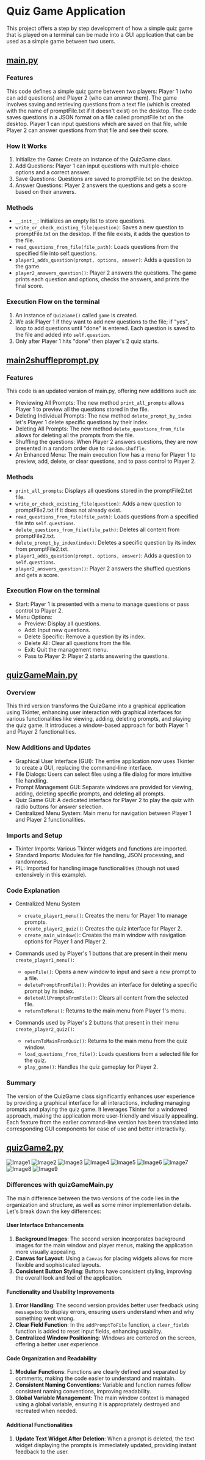 # Quiz Game Application

This project offers a step by step development of how a simple quiz game that is played on a terminal can be made into a GUI application that can be used as a simple game between two users.

## [main.py](https://github.com/Beltag-Paula/Quiz-Game-Application/blob/main/main.py)

### Features
This code defines a simple quiz game between two players: Player 1 (who can add questions) and Player 2 (who can answer them). The game involves saving and retrieving questions from a text file (which is created with the name of promptFile.txt if it doesn't exist) on the desktop. The code saves questions in a JSON format on a file called promptFile.txt on the desktop. Player 1 can input questions which are saved on that file, while Player 2 can answer questions from that file and see their score.

### How It Works
1. Initialize the Game: Create an instance of the QuizGame class.
2. Add Questions: Player 1 can input questions with multiple-choice options and a correct answer.
3. Save Questions: Questions are saved to promptFile.txt on the desktop.
4. Answer Questions: Player 2 answers the questions and gets a score based on their answers.

### Methods
- `__init__`: Initializes an empty list to store questions.
- `write_or_check_existing_file(question)`: Saves a new question to promptFile.txt on the desktop. If the file exists, it adds the question to the file.
- `read_questions_from_file(file_path)`: Loads questions from the specified file into self.questions.
- `player1_adds_question(prompt, options, answer)`: Adds a question to the game.
- `player2_answers_question()`: Player 2 answers the questions. The game prints each question and options, checks the answers, and prints the final score.

### Execution Flow on the terminal
1. An instance of `QuizGame()` called `game` is created.
2. We ask Player 1 if they want to add new questions to the file; if "yes", loop to add questions until "done" is entered. Each question is saved to the file and added into `self.question`.
3. Only after Player 1 hits "done" then player's 2 quiz starts.

## [main2shuffleprompt.py](https://github.com/Beltag-Paula/Quiz-Game-Application/blob/main/main2shuffleprompt.py)

### Features
This code is an updated version of main.py, offering new additions such as:
- Previewing All Prompts: The new method `print_all_prompts` allows Player 1 to preview all the questions stored in the file.
- Deleting Individual Prompts: The new method `delete_prompt_by_index` let's Player 1 delete specific questions by their index.
- Deleting All Prompts: The new method `delete_questions_from_file` allows for deleting all the prompts from the file.
- Shuffling the questions: When Player 2 answers questions, they are now presented in a random order due to `random.shuffle`.
- An Enhanced Menu: The main execution flow has a menu for Player 1 to preview, add, delete, or clear questions, and to pass control to Player 2.

### Methods
- `print_all_prompts`: Displays all questions stored in the promptFile2.txt file.
- `write_or_check_existing_file(question)`: Adds a new question to promptFile2.txt if it does not already exist.
- `read_questions_from_file(file_path)`: Loads questions from a specified file into `self.questions`.
- `delete_questions_from_file(file_path)`: Deletes all content from promptFile2.txt.
- `delete_prompt_by_index(index)`: Deletes a specific question by its index from promptFile2.txt.
- `player1_adds_question(prompt, options, answer)`: Adds a question to `self.questions`.
- `player2_answers_question()`: Player 2 answers the shuffled questions and gets a score.

### Execution Flow on the terminal
- Start: Player 1 is presented with a menu to manage questions or pass control to Player 2.
- Menu Options:
  - Preview: Display all questions.
  - Add: Input new questions.
  - Delete Specific: Remove a question by its index.
  - Delete All: Clear all questions from the file.
  - Exit: Quit the management menu.
  - Pass to Player 2: Player 2 starts answering the questions.

## [quizGameMain.py](https://github.com/Beltag-Paula/Quiz-Game-Application/blob/main/quizGameMain.py)

### Overview
This third version transforms the QuizGame into a graphical application using Tkinter, enhancing user interaction with graphical interfaces for various functionalities like viewing, adding, deleting prompts, and playing the quiz game. It introduces a window-based approach for both Player 1 and Player 2 functionalities.

### New Additions and Updates
- Graphical User Interface (GUI): The entire application now uses Tkinter to create a GUI, replacing the command-line interface.
- File Dialogs: Users can select files using a file dialog for more intuitive file handling.
- Prompt Management GUI: Separate windows are provided for viewing, adding, deleting specific prompts, and deleting all prompts.
- Quiz Game GUI: A dedicated interface for Player 2 to play the quiz with radio buttons for answer selection.
- Centralized Menu System: Main menu for navigation between Player 1 and Player 2 functionalities.

### Imports and Setup
- Tkinter Imports: Various Tkinter widgets and functions are imported.
- Standard Imports: Modules for file handling, JSON processing, and randomness.
- PIL: Imported for handling image functionalities (though not used extensively in this example).

### Code Explanation
- Centralized Menu System
  - `create_player1_menu()`: Creates the menu for Player 1 to manage prompts.
  - `create_player2_quiz()`: Creates the quiz interface for Player 2.
  - `create_main_window()`: Creates the main window with navigation options for Player 1 and Player 2.
    
- Commands used by Player's 1 buttons that are present in their menu `create_player1_menu()`:
  - `openFile()`: Opens a new window to input and save a new prompt to a file.
  - `deletePromptFromFile()`: Provides an interface for deleting a specific prompt by its index.
  - `deleteAllPromptsFromFile()`: Clears all content from the selected file.
  - `returnToMenu()`: Returns to the main menu from Player 1's menu.

- Commands used by Player's 2 buttons that present in their menu `create_player2_quiz()`:
  - `returnToMainFromQuiz()`: Returns to the main menu from the quiz window.
  - `load_questions_from_file()`: Loads questions from a selected file for the quiz.
  - `play_game()`: Handles the quiz gameplay for Player 2.


### Summary
The version of the QuizGame class significantly enhances user experience by providing a graphical interface for all interactions, including managing prompts and playing the quiz game. It leverages Tkinter for a windowed approach, making the application more user-friendly and visually appealing. Each feature from the earlier command-line version has been translated into corresponding GUI components for ease of use and better interactivity.

## [quizGame2.py](https://github.com/Beltag-Paula/Quiz-Game-Application/blob/main/quizGame2.py)

  ![Image1](images/img1.png)
  ![Image2](images/img2.png)
  ![Image3](images/img3.png)
  ![Image4](images/img4.png)
  ![Image5](images/img5.png)
  ![Image6](images/img6.png)
  ![Image7](images/img7.png)
  ![Image8](images/img8.png)
  ![Image9](images/img9.png)


### Differences with quizGameMain.py
The main difference between the two versions of the code lies in the organization and structure, as well as some minor implementation details. Let's break down the key differences:

#### User Interface Enhancements

1. **Background Images**: The second version incorporates background images for the main window and player menus, making the application more visually appealing.
2. **Canvas for Layout**: Using a `Canvas` for placing widgets allows for more flexible and sophisticated layouts.
3. **Consistent Button Styling**: Buttons have consistent styling, improving the overall look and feel of the application.

#### Functionality and Usability Improvements

1. **Error Handling**: The second version provides better user feedback using `messagebox` to display errors, ensuring users understand when and why something went wrong.
2. **Clear Field Function**: In the `addPromptToFile` function, a `clear_fields` function is added to reset input fields, enhancing usability.
3. **Centralized Window Positioning**: Windows are centered on the screen, offering a better user experience.

#### Code Organization and Readability

1. **Modular Functions**: Functions are clearly defined and separated by comments, making the code easier to understand and maintain.
2. **Consistent Naming Conventions**: Variable and function names follow consistent naming conventions, improving readability.
3. **Global Variable Management**: The main window context is managed using a global variable, ensuring it is appropriately destroyed and recreated when needed.

#### Additional Functionalities

1. **Update Text Widget After Deletion**: When a prompt is deleted, the text widget displaying the prompts is immediately updated, providing instant feedback to the user.

